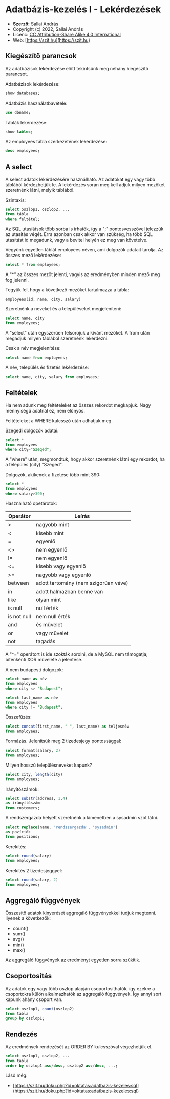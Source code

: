 # Adatbázis-kezelés I - Lekérdezések

* **Szerző:** Sallai András
* Copyright (c) 2022, Sallai András
* Licenc: [CC Attribution-Share Alike 4.0 International](https://creativecommons.org/licenses/by-sa/4.0/)
* Web: [https://szit.hu](https://szit.hu)

## Kiegészítő parancsok

Az adatbázisok lekérdezése előtt tekintsünk meg néhány kiegészítő parancsot.

Adatbázisok lekérdezése:

```sql
show databases;
```

Adatbázis használatbavétele:

```sql
use dbname;
```

Táblák lekérdezése:

```sql
show tables;
```

Az employees tábla szerkezetének lekérdezése:

```sql
desc employees;
```

## A select

A select adatok lekérdezésére használható. Az adatokat egy vagy több táblából kérdezhetjük le. A lekérdezés során meg kell adjuk milyen mezőket szeretnénk látni, melyik táblából.

Szintaxis:

```sql
select oszlop1, oszlop2, ...
from tábla
where feltétel;
```

Az SQL utasíátsok több sorba is írhatók, így a ";" pontosvesszővel jelezzük az utasítás végét. Erra azonban csak akkor van szükség, ha több SQL utasítást id megadunk, vagy a bevitel helyén ez meg van követelve.

Vegyünk egyetlen táblát employees néven, ami dolgozók adatait tárolja. Az összes mező lekérdezése:

```sql
select * from employees;
```

A "*" az összes mezőt jelenti, vagyis az eredményben minden mező meg fog jelenni.

Tegyük fel, hogy a következő mezőket tartalmazza a tábla:

```txt
employees(id, name, city, salary)
```

Szeretnénk a neveket és a településeket megjeleníteni:

```sql
select name, city
from employees;
```

A "select" után egyszerűen felsorojuk a kívánt mezőket. A from után megadjuk milyen táblából szeretnénk lekérdezni.

Csak a név megjelenítése:

```sql
select name from employees;
```

A név, település és fizetés lekérdezése:

```sql
select name, city, salary from employees;
```

## Feltételek

Ha nem adunk meg feltételeket az összes rekordot megkapjuk. Nagy mennyiségű adatnál ez, nem előnyös.

Feltételeket a WHERE kulcsszó után adhatjuk meg.

Szegedi dolgozók adatai:

```sql
select * 
from employees
where city="Szeged";
```

A "where" után, megmondtuk, hogy akkor szeretnénk látni egy rekordot, ha a település (city) "Szeged".

Dolgozók, akikenek a fizetése több mint 390:

```sql
select * 
from employees
where salary>390;
```

Használható opetárotok:

| Operátor | Leírás |
|-|-|
| > | nagyobb mint |
| < | kisebb mint |
| = | egyenlő |
| <> | nem egyenlő |
| != | nem egyenlő |
| <= | kisebb vagy egyenlő |
| >= | nagyobb vagy egyenlő |
| between | adott tartomány  (nem szigorúan véve) |
| in | adott halmazban benne van |
| like | olyan mint |
| is null | null érték |
| is not null | nem null érték |
| and | és művelet |
| or  |  vagy művelet |
| not |  tagadás |

A "^=" operátort is ide szokták sorolni, de a MySQL nem támogatja; bitenkénti XOR művelete a jelentése.

A nem budapesti dolgozók:

```sql
select name as név
from employees
where city <> "Budapest";
```

```sql
select last_name as név
from employees
where city != "Budapest";
```

Összefűzés:

```sql
select concat(first_name, " ", last_name) as teljesnév
from employees;
```

Formázás. Jelenítsük meg 2 tizedesjegy pontossággal:

```sql
select format(salary, 2)
from employees;
```

Milyen hosszú településneveket kapunk?

```sql
select city, length(city)
from employees;
```

Irányítószámok:

```sql
select substr(address, 1,4) 
as irányítószám 
from customers;
```

A rendszergazda helyett szeretnénk a kimenetben a sysadmin szót látni.

```sql
select replace(name, 'rendszergazda', 'sysadmin')
as pozíciók
from positions;
```

Kerekítés:

```sql
select round(salary)
from employees;
```

Kerekítés 2 tizedesjeggyel:

```sql
select round(salary, 2)
from employees;
```

## Aggregáló függvények

Összesítő adatok kinyerését aggregáló függvényekkel tudjuk megtenni. Ilyenek a következők:

* count()
* sum()
* avg()
* min()
* max()

Az aggregáló függvények az eredményt egyetlen sorra szűkítik.

## Csoportosítás

Az adatok egy vagy több oszlop alapján csoportosíthatók, így ezekre a csoportokra külön alkalmazhatók az aggregáló függvények. Így annyi sort kapunk ahány csoport van.

```sql
select oszlop1, count(oszlop2)
from tabla
group by oszlop1;
```

## Rendezés

Az eredmények rendezését az ORDER BY kulcsszóval végezhetjük el.

```sql
select oszlop1, oszlop2, ...
from tabla
order by oszlop1 asc/desc, oszlop2 asc/desc, ...;
```

Lásd még:

* [https://szit.hu/doku.php?id=oktatas:adatbazis-kezeles:sql](https://szit.hu/doku.php?id=oktatas:adatbazis-kezeles:sql)
